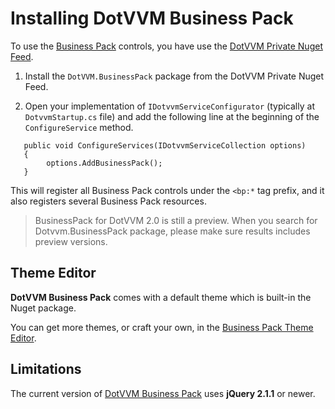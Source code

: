 # Installing DotVVM Business Pack

To use the [Business Pack](/landing/business-pack) controls, you have use the [DotVVM Private Nuget Feed](/docs/tutorials/commercial-dotvvm-private-nuget-feed/{branch}).

1. Install the `DotVVM.BusinessPack` package from the DotVVM Private Nuget Feed.

2. Open your implementation of `IDotvvmServiceConfigurator` (typically at `DotvvmStartup.cs` file) and add the following line at the beginning of the `ConfigureService` method.

```CSHARP
   public void ConfigureServices(IDotvvmServiceCollection options)
   {
        options.AddBusinessPack();
   }
``` 

This will register all Business Pack controls under the `<bp:*` tag prefix, and it also registers several Business Pack resources. 

> BusinessPack for DotVVM 2.0 is still a preview. When you search for Dotvvm.BusinessPack package, please make sure results includes preview versions.



## Theme Editor

**DotVVM Business Pack** comes with a default theme which is built-in the Nuget package. 

You can get more themes, or craft your own, in the [Business Pack Theme Editor](/docs/tutorials/commercial-business-pack-theme-editor/{branch}). 



## Limitations

The current version of [DotVVM Business Pack](/landing/business-pack) uses **jQuery 2.1.1** or newer. 
